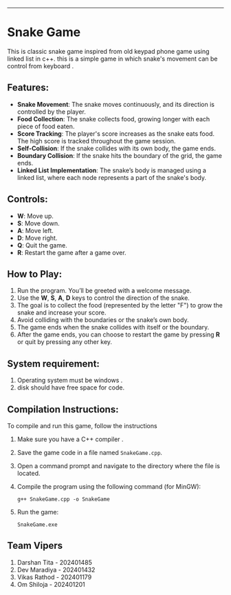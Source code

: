 
---

# Snake Game 

This is classic snake game inspired from old keypad phone game using linked list in c++. this is a simple game in which snake's movement can be control from keyboard .

## Features:

- **Snake Movement**: The snake moves continuously, and its direction is controlled by the player.
- **Food Collection**: The snake collects food, growing longer with each piece of food eaten.
- **Score Tracking**: The player's score increases as the snake eats food. The high score is tracked throughout the game session.
- **Self-Collision**: If the snake collides with its own body, the game ends.
- **Boundary Collision**: If the snake hits the boundary of the grid, the game ends.
- **Linked List Implementation**: The snake’s body is managed using a linked list, where each node represents a part of the snake's body.

## Controls:

- **W**: Move up.
- **S**: Move down.
- **A**: Move left.
- **D**: Move right.
- **Q**: Quit the game.
- **R**: Restart the game after a game over.

## How to Play:

1. Run the program. You’ll be greeted with a welcome message.
2. Use the **W**, **S**, **A**, **D** keys to control the direction of the snake.
3. The goal is to collect the food (represented by the letter "F") to grow the snake and increase your score.
4. Avoid colliding with the boundaries or the snake’s own body.
5. The game ends when the snake collides with itself or the boundary.
6. After the game ends, you can choose to restart the game by pressing **R** or quit by pressing any other key.
## System requirement:
1. Operating system must be windows .
2. disk should have free space for code.
## Compilation Instructions:

To compile and run this game, follow the instructions 

1. Make sure you have a C++ compiler .
2. Save the game code in a file named `SnakeGame.cpp`.
3. Open a command prompt and navigate to the directory where the file is located.
4. Compile the program using the following command (for MinGW):
    
    ```
    g++ SnakeGame.cpp -o SnakeGame
    ```
    
5. Run the game:
    
    ```
    SnakeGame.exe
    ```
    

## Team Vipers 
1. Darshan Tita - 202401485
2. Dev Maradiya - 202401432
3. Vikas Rathod - 202401179
4. Om Shiloja - 202401201
